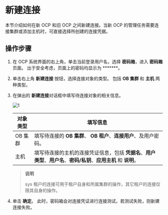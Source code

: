 # 新建连接

本节介绍如何在新 OCP 和旧 OCP 之间新建连接。当新 OCP 的管理任务需要连接集群或添加主机时，可直接选择所创建的连接凭据。

## 操作步骤

1. 在 OCP 系统界面的右上角，单击当前登录用户名，选择 **密码箱**，进入 **密码箱** 页面。
   出于安全考虑，页面上的密码均显示为 *******。

2. 单击右上角 **新建连接** 按钮，选择连接对象的类型。
   包括 **OB 集群** 和 **主机** 两种类型。

3. 在弹出的 **新建连接**对话框中填写待连接对象的相关信息。

    ![1](https://intranetproxy.alipay.com/skylark/lark/0/2022/png/186662/1656413789705-25dc0b37-9cc9-44a8-839a-936ed3256df2.png)

    | **对象类型** | **填写信息** |
    | --- | --- |
    | OB 集群 | 填写待连接的 **OB 集群**、 **OB 租户**、**连接用户**、及用户密码。|
    | 主机 | 填写待连接的主机的连接凭证信息，包括 **凭据名**、**用户类型**、**用户名**、**密码/私钥**、**应用主机** 和 **说明**。 |

    > **说明**
    >
    > sys 租户的连接可用于租户自身和所属集群的操作，其它租户的连接仅限其自身的操作。

4. 单击 **确定**。
   此时，密码箱会对连接凭证进行连接测试，若测试失败，则新建连接失败。
